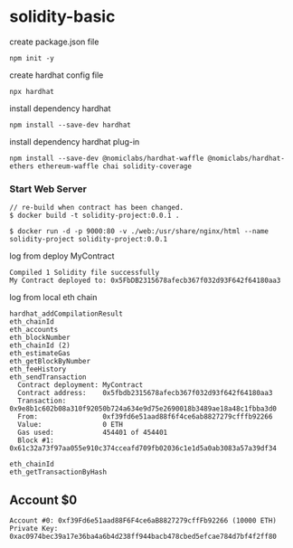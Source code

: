 # solidity-basic

create package.json file
```
npm init -y
```

create hardhat config file
```
npx hardhat
```

install dependency hardhat
```
npm install --save-dev hardhat
```

install dependency hardhat plug-in
```
npm install --save-dev @nomiclabs/hardhat-waffle @nomiclabs/hardhat-ethers ethereum-waffle chai solidity-coverage
```

### Start Web Server
```
// re-build when contract has been changed.
$ docker build -t solidity-project:0.0.1 .

$ docker run -d -p 9000:80 -v ./web:/usr/share/nginx/html --name solidity-project solidity-project:0.0.1
```


log from deploy MyContract
```
Compiled 1 Solidity file successfully
My Contract deployed to: 0x5FbDB2315678afecb367f032d93F642f64180aa3
```

log from local eth chain
```
hardhat_addCompilationResult
eth_chainId
eth_accounts
eth_blockNumber
eth_chainId (2)
eth_estimateGas
eth_getBlockByNumber
eth_feeHistory
eth_sendTransaction
  Contract deployment: MyContract
  Contract address:    0x5fbdb2315678afecb367f032d93f642f64180aa3
  Transaction:         0x9e8b1c602b08a310f92050b724a634e9d75e2690018b3489ae18a48c1fbba3d0
  From:                0xf39fd6e51aad88f6f4ce6ab8827279cfffb92266
  Value:               0 ETH
  Gas used:            454401 of 454401
  Block #1:            0x61c32a73f97aa055e910c374cceafd709fb02036c1e1d5a0ab3083a57a39df34

eth_chainId
eth_getTransactionByHash
```

## Account $0
```
Account #0: 0xf39Fd6e51aad88F6F4ce6aB8827279cffFb92266 (10000 ETH)
Private Key: 0xac0974bec39a17e36ba4a6b4d238ff944bacb478cbed5efcae784d7bf4f2ff80
```